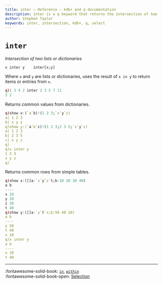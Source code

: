 ```yaml
---
title: inter – Reference – kdb+ and q documentation
description: inter is a q keyword that returns the intersection of two lists or dictionaries.
author: Stephen Taylor
keywords: inter, intersection, kdb+, q, select
---
```

# `inter`




_Intersection of two lists or dictionaries_

```syntax
x inter y    inter[x;y]
```

Where `x` and `y` are lists or dictionaries, uses the result of `x in y` to return items or entries from `x`.

```q
q)1 3 4 2 inter 2 3 5 7 11
3 2
```

Returns common values from dictionaries.

```q
q)show x:(`a`b)!(1 2 3;`x`y`z)
a| 1 2 3
b| x y z
q)show y:(`a`b`c)!(1 2 3;2 3 5;`x`y`z)
a| 1 2 3
b| 2 3 5
c| x y z
q)
q)x inter y
1 2 3
x y z
q)
```

Returns common rows from simple tables.

```q
q)show x:([]a:`x`y`z`t;b:10 20 30 40)
a b
----
x 10
y 20
z 30
t 40
q)show y:([]a:`y`t`x;b:50 40 10)
a b
----
y 50
t 40
x 10
q)x inter y
a b
----
x 10
t 40
```

---
:fontawesome-solid-book:
[`in`](in.md), [`within`](within.md)
<br>
:fontawesome-solid-book-open:
[Selection](../basics/by-topic.md#selection)
